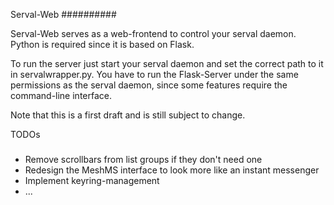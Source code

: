 Serval-Web
##########

Serval-Web serves as a web-frontend to control your serval daemon.
Python is required since it is based on Flask.

To run the server just start your serval daemon and set the correct path to it in servalwrapper.py.
You have to run the Flask-Server under the same permissions as the serval daemon, since some features require the command-line interface.

Note that this is a first draft and is still subject to change.

TODOs
#####

- Remove scrollbars from list groups if they don't need one
- Redesign the MeshMS interface to look more like an instant messenger
- Implement keyring-management
- ...
